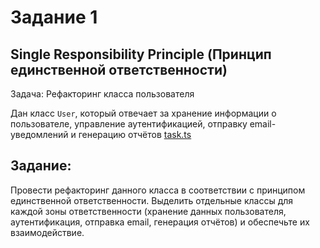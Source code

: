 # Задание 1

## Single Responsibility Principle (Принцип единственной ответственности)

Задача: Рефакторинг класса пользователя

Дан класс `User`, который отвечает за хранение информации о пользователе, управление аутентификацией, отправку email-уведомлений и генерацию отчётов [task.ts](./task.ts)

## Задание:

Провести рефакторинг данного класса в соответствии с принципом единственной ответственности. Выделить отдельные классы для каждой зоны ответственности (хранение данных пользователя, аутентификация, отправка email, генерация отчётов) и обеспечьте их взаимодействие.
